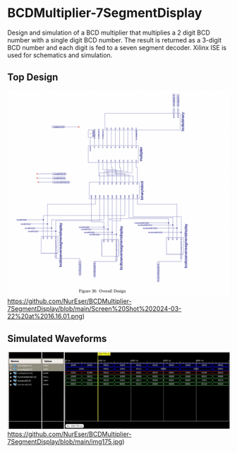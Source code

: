 # BCDMultiplier-7SegmentDisplay

Design and simulation of a BCD multiplier that multiplies a 2 digit BCD number with a single digit BCD number. The result is returned as a 3-digit BCD number and each digit is fed to a seven segment decoder. Xilinx ISE is used for schematics and simulation. 


## Top Design

![](https://github.com/NurEser/BCDMultiplier-7SegmentDisplay/blob/main/Screen%20Shot%202024-03-22%20at%2016.16.01.png)https://github.com/NurEser/BCDMultiplier-7SegmentDisplay/blob/main/Screen%20Shot%202024-03-22%20at%2016.16.01.png)



## Simulated Waveforms

![](https://github.com/NurEser/BCDMultiplier-7SegmentDisplay/blob/main/img175.jpg)https://github.com/NurEser/BCDMultiplier-7SegmentDisplay/blob/main/img175.jpg)
